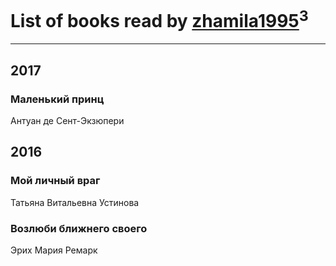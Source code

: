 # List of books read by [zhamila1995](http://vk.com/id43615118)<sup>3</sup>
---

## 2017

### Маленький принц
Антуан де Сент-Экзюпери



## 2016

### Мой личный враг
Татьяна Витальевна Устинова


### Возлюби ближнего своего
Эрих Мария Ремарк



